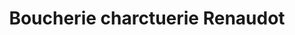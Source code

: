 ---
title: "Boucherie charctuerie Renaudot"
url: /pontarlier/boucherie-charctuerie-renaudot/
shop: boucherie
---
